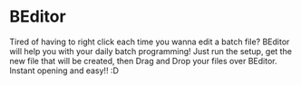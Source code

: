 # BEditor
Tired of having to right click each time you wanna edit a batch file? BEditor will help you with your daily batch programming! Just run the setup, get the new file that will be created, then Drag and Drop your files over BEditor. Instant opening and easy!! :D
